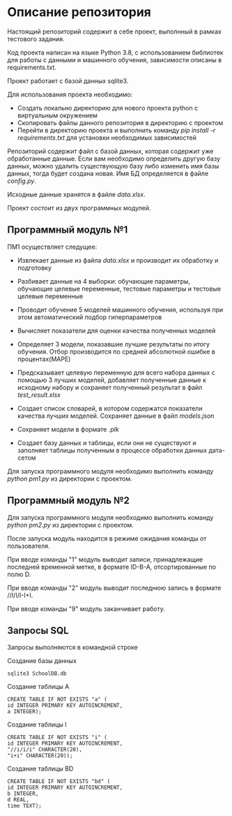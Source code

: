# Описание репозитория

Настоящий репозиторий содержит в себе проект, выполнный в рамках тестового задания.

Код проекта написан на языке Python 3.8, с использованием библиотек для работы с данными и машинного обучения, зависимости
описаны в requirements.txt.

Проект работает с базой данных sqlite3.

Для использования проекта необходимо:

- Создать локально директорию для нового проекта python с виртуальным окружением
- Скопировать файлы данного репозитория в директорию с проектом
- Перейти в директорию проекта и выполнить команду _pip install -r requirements.txt_ для установки необходимых зависимостей

Репозиторий содержит файл с базой данных, которая содержит уже обработанные данные. Если вам необходимо определить другую базу
данных, можно удалить существующую базу либо изменить имя базы данных, тогда будет создана новая. Имя БД определяется в файле
_config.py_.

Исходные данные хранятся в файле _data.xlsx_.

Проект состоит из двух программных модулей.

## Программный модуль №1

ПМ1 осуществляет следущее:

- Извлекает данные из файла _data.xlsx_ и производит их обработку и подготовку
- Разбивает данные на 4 выборки: обучающие параметры, обучающие целевые переменные, тестовые параметры и тестовые целевые
  переменные
- Проводит обучение 5 моделей машинного обучения, используя при этом автоматический подбор гиперпараметров
- Вычисляет показатели для оценки качества полученных моделей
- Определяет 3 модели, показавшие лучшие результаты по итогу обучения. Отбор производится по средней абсолютной ошибке в
  процентах(MAPE)

- Предсказывает целевую переменную для всего набора данных с помощью 3 лучших моделей, добавляет полученные данные к исходному
  набору и сохраняет полученный результат в файл _test_result.xlsx_
- Создает список словарей, в котором содержатся показатели качества лучших моделей. Сохраняет данные в файл _models.json_
- Сохраняет модели в формате _.plk_
- Создает базу данных и таблицы, если они не существуют и заполняет таблицы полученным в процессе обработки данных дата-сетом

Для запуска программного модуля необходимо выполнить команду _python pm1.py_ из директории с проектом.

## Программный модуль №2

Для запуска программного модуля необходимо выполнить команду _python pm2.py_ из директории с проектом.

После запуска модуль находится в режиме ожидания команды от пользователя.

При вводе команды "1" модуль выводит записи, принадлежащие последней временной метке, в формате ID-B-A, отсортированные по полю
D.

При вводе команды "2" модуль выводит последнюю запись в формате //I/I/I-I+I.

При вводе команды "9" модуль заканчивает работу.

## Запросы SQL

Запросы выполняются в командной строке

Создание базы данных

    sqlite3 SchoolDB.db

Создание таблицы A

    CREATE TABLE IF NOT EXISTS "a" (
    id INTEGER PRIMARY KEY AUTOINCREMENT, 
    a INTEGER);

Создание таблицы I

    CREATE TABLE IF NOT EXISTS "i" (
	id INTEGER PRIMARY KEY AUTOINCREMENT,
	"//i/i/i" CHARACTER(20),
	"i+i" CHARACTER(20));

Создание таблицы BD

    CREATE TABLE IF NOT EXISTS "bd" (
	id INTEGER PRIMARY KEY AUTOINCREMENT,
	b INTEGER,
	d REAL,
	time TEXT);

